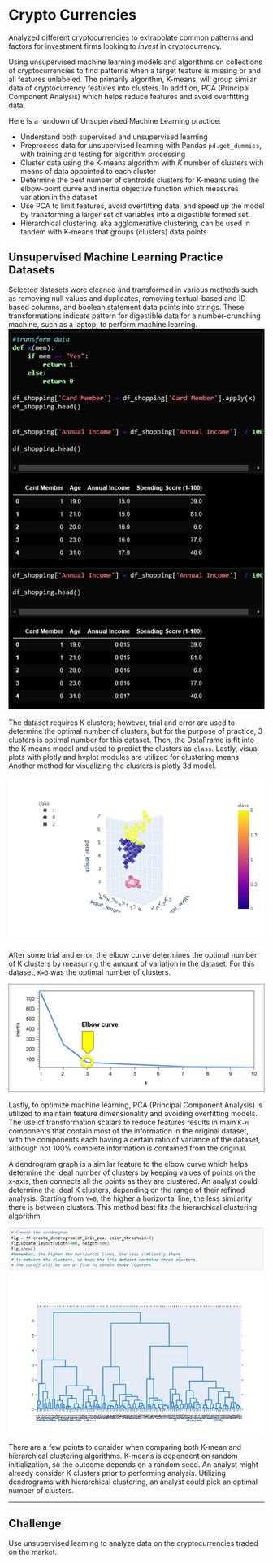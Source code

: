 # Crypto Currencies
Analyzed different cryptocurrencies to extrapolate common patterns and factors for investment firms looking to *invest* in cryptocurrency.

Using unsupervised machine learning models and algorithms on collections of cryptocurrencies to find patterns when a target feature is missing or and all features unlabeled. The primarily algorithm, K-means, will group similar data of cryptocurrency features into clusters. In addition, PCA (Principal Component Analysis) which helps reduce features and avoid overfitting data.  

Here is a rundown of Unsupervised Machine Learning practice: 

- Understand both supervised and unsupervised learning
- Preprocess data for unsupervised learning with Pandas ```pd.get_dummies```, with training and testing for algorithm processing
- Cluster data using the K-means algorithm with *K* number of clusters with means of data appointed to each cluster
- Determine the best number of centroids clusters for K-means using the elbow-point curve and inertia objective function which measures variation in the dataset
- Use PCA to limit features, avoid overfitting data, and speed up the model by transforming a larger set of variables into a digestible formed set.
- Hierarchical clustering, aka agglomerative clustering, can be used in tandem with K-means that groups (clusters) data points

## Unsupervised Machine Learning Practice Datasets
Selected datasets were cleaned and transformed in various methods such as removing null values and duplicates, removing textual-based and ID based columns, and boolean statement data points into strings. These transformations indicate pattern for digestible data for a number-crunching machine, such as a laptop, to perform machine learning.
![data1](unsuperised_pracitice_notebooks/img/transformed_data1.jpg)

The dataset requires K clusters; however, trial and error are used to determine the optimal number of clusters, but for the purpose of practice, 3 clusters is optimal number for this dataset. Then, the DataFrame is fit into the K-means model and used to predict the clusters as ```class```. Lastly, visual plots with plotly and hvplot modules are utilized for clustering means. Another method for visualizing the clusters is plotly 3d model. 

![3dplot](unsuperised_pracitice_notebooks/img/plot3d.png)

After some trial and error, the elbow curve determines the optimal number of K clusters by measuring the amount of variation in the dataset. For this dataset, ```K=3``` was the optimal number of clusters. 

![elbow1](unsuperised_pracitice_notebooks/img/elbow_curve.png)

Lastly, to optimize machine learning, PCA (Principal Component Analysis) is utilized to maintain feature dimensionality and avoiding overfitting models. The use of transformation scalars to reduce features results in main ```K-n``` components that contain most of the information in the original dataset, with the components each having a certain ratio of variance of the dataset, although not 100% complete information is contained from the original.

A dendrogram graph is a similar feature to the elbow curve which helps determine the ideal number of clusters by keeping values of points on the x-axis, then connects all the points as they are clustered. An analyst could determine the ideal K clusters, depending on the range of their refined analysis. Starting from ```Y=0```, the higher a horizontal line, the less similarity there is between clusters. This method best fits the hierarchical clustering algorithm.

![dendo](unsuperised_pracitice_notebooks/img/dendogram1.jpg)

There are a few points to consider when comparing both K-mean and hierarchical clustering algorithms. K-means is dependent on random initialization, so the outcome depends on a random seed. An analyst might already consider K clusters prior to performing analysis. Utilizing dendrograms with hierarchical clustering, an analyst could pick an optimal number of clusters.



---



## Challenge
Use unsupervised learning to analyze data on the cryptocurrencies traded on the market.
